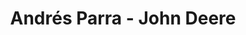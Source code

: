 ---
title: "Andrés Parra - John Deere"
url: /resistencia/andres-parra-john-deere/
shop: Autohaus
---
